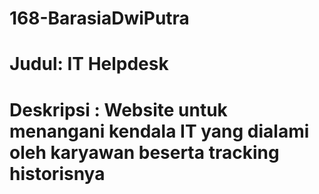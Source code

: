 # 168-BarasiaDwiPutra
# Judul: IT Helpdesk
# Deskripsi : Website untuk menangani kendala IT yang dialami oleh karyawan beserta tracking historisnya
